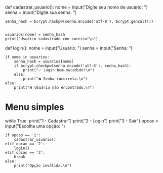 

def cadastrar_usuario():
    nome = input("Digite seu nome de usuário: ")
    senha = input("Digite sua senha: ")

   
    senha_hash = bcrypt.hashpw(senha.encode('utf-8'), bcrypt.gensalt())

    
    usuarios[nome] = senha_hash
    print("Usuário cadastrado com sucesso!\n")

def login():
    nome = input("Usuário: ")
    senha = input("Senha: ")

    if nome in usuarios:
        senha_hash = usuarios[nome]
        if bcrypt.checkpw(senha.encode('utf-8'), senha_hash):
            print("✅ Login bem-sucedido!\n")
        else:
            print("❌ Senha incorreta.\n")
    else:
        print("❌ Usuário não encontrado.\n")

# Menu simples
while True:
    print("1 - Cadastrar")
    print("2 - Login")
    print("3 - Sair")
    opcao = input("Escolha uma opção: ")

    if opcao == '1':
        cadastrar_usuario()
    elif opcao == '2':
        login()
    elif opcao == '3':
        break
    else:
        print("Opção inválida.\n")
